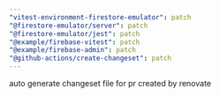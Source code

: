 ```yaml
---
"vitest-environment-firestore-emulator": patch
"@firestore-emulator/server": patch
"@firestore-emulator/jest": patch
"@example/firebase-vitest": patch
"@example/firebase-admin": patch
"@github-actions/create-changeset": patch
---
```


auto generate changeset file for pr created by renovate
